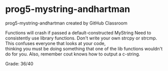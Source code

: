 # prog5-mystring-andhartman
prog5-mystring-andhartman created by GitHub Classroom  

Functions will crash if passed a default-constructed MyString
Need to consistently use library functions. Don't write your own strcpy or strcmp. This confuses everyone that looks at your code,  
thinking you must be doing something that one of the lib functions wouldn't do for you. Also, remember cout knows how to output a c-string. 

Grade: 36/40
